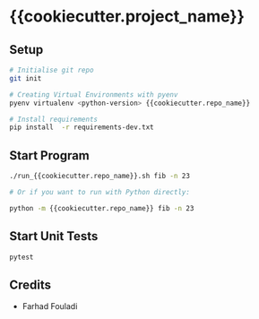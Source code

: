 # {{cookiecutter.project_name}}

## Setup

```sh
# Initialise git repo
git init

# Creating Virtual Environments with pyenv
pyenv virtualenv <python-version> {{cookiecutter.repo_name}}

# Install requirements
pip install  -r requirements-dev.txt
```

## Start Program

```sh
./run_{{cookiecutter.repo_name}}.sh fib -n 23

# Or if you want to run with Python directly:

python -m {{cookiecutter.repo_name}} fib -n 23
```

## Start Unit Tests

```sh
pytest
```

## Credits

* Farhad Fouladi
